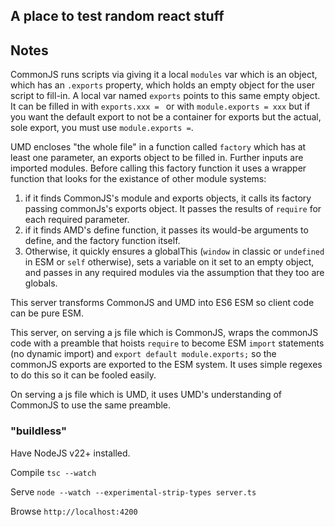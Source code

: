 ## A place to test random react stuff

## Notes

CommonJS runs scripts via giving it a local `modules` var which is an object, which has an `.exports` property, which holds an empty object for the user script to fill-in. A local var named `exports` points to this same empty object. It can be filled in with `exports.xxx = ` or with `module.exports = xxx` but if you want the default export to not be a container for exports but the actual, sole export, you must use `module.exports =`.

UMD encloses "the whole file" in a function called `factory` which has at least one parameter, an exports object to be filled in. Further inputs are imported modules. Before calling this factory function it uses a wrapper function that looks for the existance of other module systems:

1. if it finds CommonJS's module and exports objects, it calls its factory passing commonJs's exports object. It passes the results of `require` for each required parameter.
2. if it finds AMD's define function, it passes its would-be arguments to define, and the factory function itself.
3. Otherwise, it quickly ensures a globalThis (`window` in classic or `undefined` in ESM or `self` otherwise), sets a variable on it set to an empty object, and passes in any required modules via the assumption that they too are globals.

This server transforms CommonJS and UMD into ES6 ESM so client code can be pure ESM.

This server, on serving a js file which is CommonJS, wraps the commonJS code with a preamble that hoists `require` to become ESM `import` statements (no dynamic import) and `export default module.exports;` so the commonJS exports are exported to the ESM system. It uses simple regexes to do this so it can be fooled easily.

On serving a js file which is UMD, it uses UMD's understanding of CommonJS to use the same preamble.

### "buildless"

Have NodeJS v22+ installed.

Compile `tsc --watch`

Serve `node --watch --experimental-strip-types server.ts`

Browse `http://localhost:4200`
